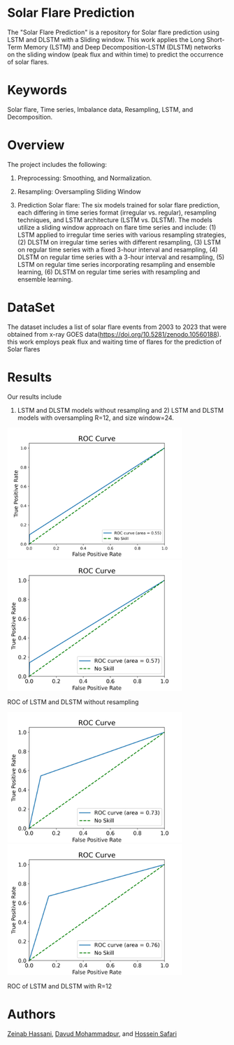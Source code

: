 # Solar Flare Prediction
The "Solar Flare Prediction" is a repository for Solar flare  prediction using LSTM and DLSTM with a Sliding window.
This work applies the  Long Short-Term Memory (LSTM) and Deep Decomposition-LSTM (DLSTM) networks on the sliding window (peak flux and within time) to predict the occurrence of solar flares. 

 # Keywords
Solar flare, Time series, Imbalance data, Resampling, LSTM, and Decomposition.

# Overview
The project includes the following:

   1. Preprocessing: Smoothing,  and Normalization.

   2. Resampling: Oversampling Sliding Window

   3. Prediction Solar flare: The six models trained for solar flare prediction, each differing in time series format (irregular vs. regular), resampling techniques, and LSTM architecture (LSTM vs. DLSTM). The models utilize a sliding window approach on flare time series and include:
      (1) LSTM applied to irregular time series with various resampling strategies,
      (2) DLSTM on irregular time series with different resampling,
      (3) LSTM on regular time series with a fixed 3-hour interval and resampling,
      (4) DLSTM on regular time series with a 3-hour interval and resampling,
      (5) LSTM on regular time series incorporating resampling and ensemble learning,
      (6) DLSTM on regular time series with resampling and ensemble learning.


# DataSet
The dataset includes a list of solar flare events from 2003 to 2023 that were obtained  from x-ray GOES data(https://doi.org/10.5281/zenodo.10560188). 
this work employs peak flux and waiting time of flares for the prediction of Solar flares

# Results
Our results include 
1) LSTM and DLSTM models without resampling and 2) LSTM and DLSTM models with oversampling  R=12, and size window=24.

<img src="https://github.com/ZeinabHassani/SolarFlarePredition/blob/main/Results/roc_0_0_2f_30_LSTM .png" width="400" />  <img src="https://github.com/ZeinabHassani/SolarFlarePredition/blob/main/Results/roc_0_0_2f_30_D.png" width="400" />

ROC of LSTM and DLSTM without resampling 

<img src="https://github.com/ZeinabHassani/SolarFlarePredition/blob/main/Results/roc_12_0_2f_30_LSTM .png" width="400" />  <img src="https://github.com/ZeinabHassani/SolarFlarePredition/blob/main/Results/roc_12_0_2f_30_D .png" width="400" />

ROC of LSTM  and DLSTM  with R=12   

# Authors
[Zeinab Hassani](https://scholar.google.com/citations?user=tDYkBZMAAAAJ&hl=en), [Davud Mohammadpur](https://scholar.google.com/citations?user=f_JH18oAAAAJ&hl=en), and [Hossein Safari](https://scholar.google.com/citations?user=nCc1FV8AAAAJ&hl=en)


